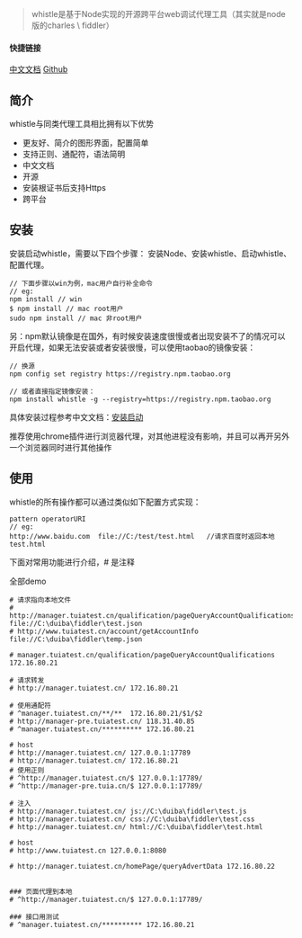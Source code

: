 > whistle是基于Node实现的开源跨平台web调试代理工具（其实就是node版的charles \ fiddler）
#### 快捷链接
[中文文档](http://wproxy.org/whistle/)
[Github](https://github.com/avwo/whistle)

## 简介

  whistle与同类代理工具相比拥有以下优势
  - 更友好、简介的图形界面，配置简单
  - 支持正则、通配符，语法简明
  - 中文文档
  - 开源
  - 安装根证书后支持Https
  - 跨平台

## 安装

  安装启动whistle，需要以下四个步骤： 安装Node、安装whistle、启动whistle、配置代理。
  ```
  // 下面步骤以win为例，mac用户自行补全命令
  // eg:
  npm install // win
  $ npm install // mac root用户
  sudo npm install // mac 非root用户
  ```

  另：npm默认镜像是在国外，有时候安装速度很慢或者出现安装不了的情况可以开启代理，如果无法安装或者安装很慢，可以使用taobao的镜像安装：
  ```
  // 换源
  npm config set registry https://registry.npm.taobao.org

  // 或者直接指定镜像安装：
  npm install whistle -g --registry=https://registry.npm.taobao.org
  ```

  具体安装过程参考中文文档：[安装启动](http://wproxy.org/whistle/install.html)

  推荐使用chrome插件进行浏览器代理，对其他进程没有影响，并且可以再开另外一个浏览器同时进行其他操作

## 使用
whistle的所有操作都可以通过类似如下配置方式实现：
```
pattern operatorURI
// eg:
http://www.baidu.com  file://C:/test/test.html   //请求百度时返回本地test.html
```

下面对常用功能进行介绍，# 是注释

全部demo
```
# 请求指向本地文件
# http://manager.tuiatest.cn/qualification/pageQueryAccountQualifications file://C:\duiba\fiddler\test.json
# http://www.tuiatest.cn/account/getAccountInfo file://C:\duiba\fiddler\temp.json

# manager.tuiatest.cn/qualification/pageQueryAccountQualifications 172.16.80.21

# 请求转发
# http://manager.tuiatest.cn/ 172.16.80.21

# 使用通配符
# ^manager.tuiatest.cn/**/**  172.16.80.21/$1/$2
# http://manager-pre.tuiatest.cn/ 118.31.40.85
# ^manager.tuiatest.cn/********** 172.16.80.21

# host 
# http://manager.tuiatest.cn/ 127.0.0.1:17789
# http://manager.tuiatest.cn/ 172.16.80.21
# 使用正则
# ^http://manager.tuiatest.cn/$ 127.0.0.1:17789/
# ^http://manager-pre.tuia.cn/$ 127.0.0.1:17789/

# 注入
# http://manager.tuiatest.cn/ js://C:\duiba\fiddler\test.js
# http://manager.tuiatest.cn/ css://C:\duiba\fiddler\test.css
# http://manager.tuiatest.cn/ html://C:\duiba\fiddler\test.html

# host
# http://www.tuiatest.cn 127.0.0.1:8080

# http://manager.tuiatest.cn/homePage/queryAdvertData 172.16.80.22


### 页面代理到本地
# ^http://manager.tuiatest.cn/$ 127.0.0.1:17789/

### 接口用测试
# ^manager.tuiatest.cn/********** 172.16.80.21
```

  
